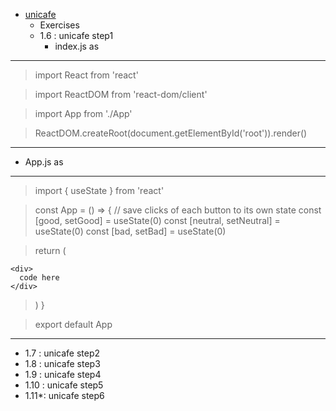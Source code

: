 - [unicafe]([./unicafe/README.md](https://fullstackopen.com/en/part1/a_more_complex_state_debugging_react_apps))
   - Exercises
   - 1.6  : unicafe step1
     - index.js as
----------------------------------------------------------------------

>import React from 'react'

>import ReactDOM from 'react-dom/client'

>import App from './App'

>ReactDOM.createRoot(document.getElementById('root')).render(<App />)

  
----------------------------------------------------------------------
  - App.js as
----------------------------------------------------------------------
>import { useState } from 'react'

>const App = () => {
  // save clicks of each button to its own state
>  const [good, setGood] = useState(0)
>  const [neutral, setNeutral] = useState(0)
>  const [bad, setBad] = useState(0)

>  return (
  
    <div>
      code here
    </div>
    
>  )
>}

>export default App
----------------------------------------------------------------------

   - 1.7  : unicafe step2
   - 1.8  : unicafe step3
   - 1.9  : unicafe step4
   - 1.10 : unicafe step5
   - 1.11*: unicafe step6
